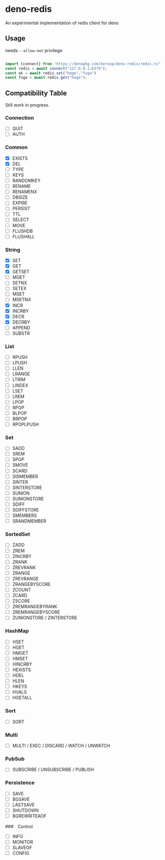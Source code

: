 # deno-redis
An experimental implementation of redis client for deno


## Usage

needs `--allow-net` privilege

```ts

import {connect} from "https://denopkg.com/keroxp/deno-redis/redis.ts"
const redis = await connect("127.0.0.1:6379");
const ok = await redis.set("hoge","fuga")
const fuga = await redis.get("hoge");

```

## Compatibility Table

Still work in progress.

### Connection
- [ ] QUIT
- [ ] AUTH

### Common 
- [x] EXISTS
- [x] DEL
- [ ] TYPE
- [ ] KEYS
- [ ] RANDOMKEY
- [ ] RENAME
- [ ] RENAMENX
- [ ] DBSIZE
- [ ] EXPIRE
- [ ] PERSIST
- [ ] TTL
- [ ] SELECT
- [ ] MOVE
- [ ] FLUSHDB
- [ ] FLUSHALL
### String
- [x] SET
- [x] GET
- [x] GETSET
- [ ] MGET
- [ ] SETNX
- [ ] SETEX
- [ ] MSET
- [ ] MSETNX
- [x] INCR
- [x] INCRBY
- [x] DECR
- [x] DECRBY
- [ ] APPEND
- [ ] SUBSTR

### List
- [ ] RPUSH
- [ ] LPUSH
- [ ] LLEN
- [ ] LRANGE
- [ ] LTRIM
- [ ] LINDEX
- [ ] LSET
- [ ] LREM
- [ ] LPOP
- [ ] RPOP
- [ ] BLPOP
- [ ] BRPOP
- [ ] RPOPLPUSH

### Set
- [ ] SADD
- [ ] SREM
- [ ] SPOP
- [ ] SMOVE
- [ ] SCARD
- [ ] SISMEMBER
- [ ] SINTER
- [ ] SINTERSTORE
- [ ] SUNION
- [ ] SUNIONSTORE
- [ ] SDIFF
- [ ] SDIFFSTORE
- [ ] SMEMBERS
- [ ] SRANDMEMBER

### SortedSet
- [ ] ZADD
- [ ] ZREM
- [ ] ZINCRBY
- [ ] ZRANK
- [ ] ZREVRANK
- [ ] ZRANGE
- [ ] ZREVRANGE
- [ ] ZRANGEBYSCORE
- [ ] ZCOUNT
- [ ] ZCARD
- [ ] ZSCORE
- [ ] ZREMRANGEBYRANK
- [ ] ZREMRANGEBYSCORE
- [ ] ZUNIONSTORE / ZINTERSTORE

### HashMap
- [ ] HSET
- [ ] HGET
- [ ] HMGET
- [ ] HMSET
- [ ] HINCRBY
- [ ] HEXISTS
- [ ] HDEL
- [ ] HLEN
- [ ] HKEYS
- [ ] HVALS
- [ ] HGETALL

### Sort
- [ ] SORT

### Multi
- [ ] MULTI / EXEC / DISCARD / WATCH / UNWATCH

### PubSub
- [ ] SUBSCRIBE / UNSUBSCRIBE / PUBLISH

### Persistence
- [ ] SAVE
- [ ] BGSAVE
- [ ] LASTSAVE
- [ ] SHUTDOWN
- [ ] BGREWRITEAOF

###　Control
- [ ] INFO
- [ ] MONITOR
- [ ] SLAVEOF
- [ ] CONFIG